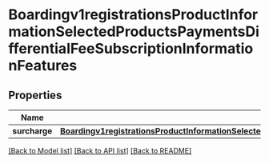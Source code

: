 # Boardingv1registrationsProductInformationSelectedProductsPaymentsDifferentialFeeSubscriptionInformationFeatures

## Properties
Name | Type | Description | Notes
------------ | ------------- | ------------- | -------------
**surcharge** | [**Boardingv1registrationsProductInformationSelectedProductsPaymentsCardProcessingSubscriptionInformationFeatures**](Boardingv1registrationsProductInformationSelectedProductsPaymentsCardProcessingSubscriptionInformationFeatures.md) |  | [optional] 

[[Back to Model list]](../README.md#documentation-for-models) [[Back to API list]](../README.md#documentation-for-api-endpoints) [[Back to README]](../README.md)


